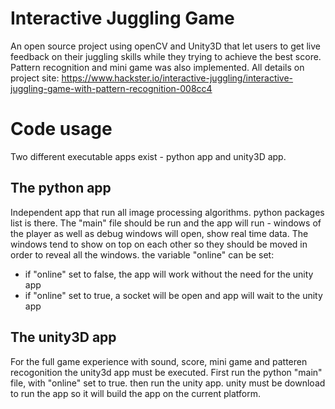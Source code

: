 # Interactive Juggling Game
An open source project using openCV and Unity3D that let users to get live feedback on their juggling skills while they trying to achieve the best score. Pattern recognition and mini game was also implemented.
All details on project site: https://www.hackster.io/interactive-juggling/interactive-juggling-game-with-pattern-recognition-008cc4
# Code usage
Two different executable apps exist -  python app and unity3D app.

## The python app
Independent app that run all image processing algorithms. python packages list is there.
The "main" file should be run and the app will run - windows of the player as well as debug windows will open, show real time data. The windows tend to show on top on each other so they should be moved in order to reveal all the windows. 
the variable "online" can be set:
* if "online" set to false, the app will work without the need for the unity app
* if "online" set to true, a socket will be open and app will wait to the unity app

## The unity3D app
For the full game experience with sound, score, mini game and patteren recogonition the unity3d app must be executed.
First run the python "main" file, with "online" set to true. then run the unity app. unity must be download to run the app so it will build the app on the current platform.




